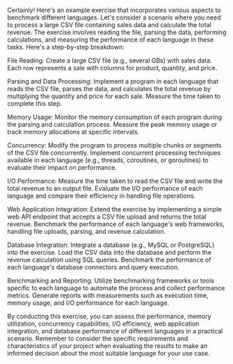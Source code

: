 Certainly! Here's an example exercise that incorporates various aspects to benchmark different languages. Let's consider a scenario where you need to process a large CSV file containing sales data and calculate the total revenue. The exercise involves reading the file, parsing the data, performing calculations, and measuring the performance of each language in these tasks. Here's a step-by-step breakdown:

File Reading: Create a large CSV file (e.g., several GBs) with sales data. Each row represents a sale with columns for product, quantity, and price.

Parsing and Data Processing: Implement a program in each language that reads the CSV file, parses the data, and calculates the total revenue by multiplying the quantity and price for each sale. Measure the time taken to complete this step.

Memory Usage: Monitor the memory consumption of each program during the parsing and calculation process. Measure the peak memory usage or track memory allocations at specific intervals.

Concurrency: Modify the program to process multiple chunks or segments of the CSV file concurrently. Implement concurrent processing techniques available in each language (e.g., threads, coroutines, or goroutines) to evaluate their impact on performance.

I/O Performance: Measure the time taken to read the CSV file and write the total revenue to an output file. Evaluate the I/O performance of each language and compare their efficiency in handling file operations.

Web Application Integration: Extend the exercise by implementing a simple web API endpoint that accepts a CSV file upload and returns the total revenue. Benchmark the performance of each language's web frameworks, handling file uploads, parsing, and revenue calculation.

Database Integration: Integrate a database (e.g., MySQL or PostgreSQL) into the exercise. Load the CSV data into the database and perform the revenue calculation using SQL queries. Benchmark the performance of each language's database connectors and query execution.

Benchmarking and Reporting: Utilize benchmarking frameworks or tools specific to each language to automate the process and collect performance metrics. Generate reports with measurements such as execution time, memory usage, and I/O performance for each language.

By conducting this exercise, you can assess the performance, memory utilization, concurrency capabilities, I/O efficiency, web application integration, and database performance of different languages in a practical scenario. Remember to consider the specific requirements and characteristics of your project when evaluating the results to make an informed decision about the most suitable language for your use case.